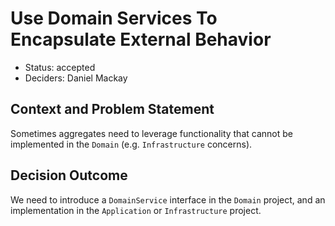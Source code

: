 # Use Domain Services To Encapsulate External Behavior

- Status: accepted
- Deciders: Daniel Mackay

## Context and Problem Statement

Sometimes aggregates need to leverage functionality that cannot be implemented in the `Domain` (e.g. `Infrastructure` concerns).  

## Decision Outcome

We need to introduce a `DomainService` interface in the `Domain` project, and an implementation in the `Application` or `Infrastructure` project.
